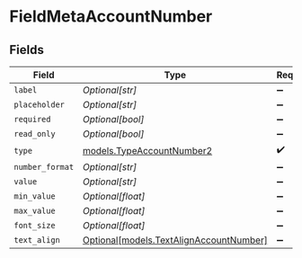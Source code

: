 # FieldMetaAccountNumber


## Fields

| Field                                                                          | Type                                                                           | Required                                                                       | Description                                                                    |
| ------------------------------------------------------------------------------ | ------------------------------------------------------------------------------ | ------------------------------------------------------------------------------ | ------------------------------------------------------------------------------ |
| `label`                                                                        | *Optional[str]*                                                                | :heavy_minus_sign:                                                             | N/A                                                                            |
| `placeholder`                                                                  | *Optional[str]*                                                                | :heavy_minus_sign:                                                             | N/A                                                                            |
| `required`                                                                     | *Optional[bool]*                                                               | :heavy_minus_sign:                                                             | N/A                                                                            |
| `read_only`                                                                    | *Optional[bool]*                                                               | :heavy_minus_sign:                                                             | N/A                                                                            |
| `type`                                                                         | [models.TypeAccountNumber2](../models/typeaccountnumber2.md)                   | :heavy_check_mark:                                                             | N/A                                                                            |
| `number_format`                                                                | *Optional[str]*                                                                | :heavy_minus_sign:                                                             | N/A                                                                            |
| `value`                                                                        | *Optional[str]*                                                                | :heavy_minus_sign:                                                             | N/A                                                                            |
| `min_value`                                                                    | *Optional[float]*                                                              | :heavy_minus_sign:                                                             | N/A                                                                            |
| `max_value`                                                                    | *Optional[float]*                                                              | :heavy_minus_sign:                                                             | N/A                                                                            |
| `font_size`                                                                    | *Optional[float]*                                                              | :heavy_minus_sign:                                                             | N/A                                                                            |
| `text_align`                                                                   | [Optional[models.TextAlignAccountNumber]](../models/textalignaccountnumber.md) | :heavy_minus_sign:                                                             | N/A                                                                            |